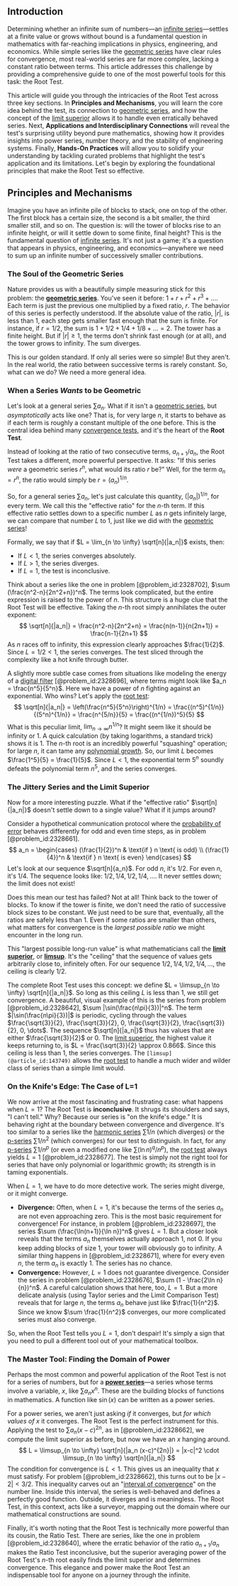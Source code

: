 ## Introduction
Determining whether an infinite sum of numbers—an [infinite series](@article_id:142872)—settles at a finite value or grows without bound is a fundamental question in mathematics with far-reaching implications in physics, engineering, and economics. While simple series like the [geometric series](@article_id:157996) have clear rules for convergence, most real-world series are far more complex, lacking a constant ratio between terms. This article addresses this challenge by providing a comprehensive guide to one of the most powerful tools for this task: the Root Test.

This article will guide you through the intricacies of the Root Test across three key sections. In **Principles and Mechanisms**, you will learn the core idea behind the test, its connection to [geometric series](@article_id:157996), and how the concept of the [limit superior](@article_id:136283) allows it to handle even erratically behaved series. Next, **Applications and Interdisciplinary Connections** will reveal the test's surprising utility beyond pure mathematics, showing how it provides insights into power series, number theory, and the stability of engineering systems. Finally, **Hands-On Practices** will allow you to solidify your understanding by tackling curated problems that highlight the test's application and its limitations. Let's begin by exploring the foundational principles that make the Root Test so effective.

## Principles and Mechanisms

Imagine you have an infinite pile of blocks to stack, one on top of the other. The first block has a certain size, the second is a bit smaller, the third smaller still, and so on. The question is: will the tower of blocks rise to an infinite height, or will it settle down to some finite, final height? This is the fundamental question of [infinite series](@article_id:142872). It's not just a game; it's a question that appears in physics, engineering, and economics—anywhere we need to sum up an infinite number of successively smaller contributions.

### The Soul of the Geometric Series

Nature provides us with a beautifully simple measuring stick for this problem: the **[geometric series](@article_id:157996)**. You've seen it before: $1 + r + r^2 + r^3 + \dots$. Each term is just the previous one multiplied by a fixed ratio, $r$. The behavior of this series is perfectly understood. If the absolute value of the ratio, $|r|$, is less than 1, each step gets smaller fast enough that the sum is finite. For instance, if $r=1/2$, the sum is $1 + 1/2 + 1/4 + 1/8 + \dots = 2$. The tower has a finite height. But if $|r| \ge 1$, the terms don't shrink fast enough (or at all), and the tower grows to infinity. The sum diverges.

This is our golden standard. If only all series were so simple! But they aren't. In the real world, the ratio between successive terms is rarely constant. So, what can we do? We need a more general idea.

### When a Series *Wants* to be Geometric

Let's look at a general series $\sum a_n$. What if it isn't a [geometric series](@article_id:157996), but *asymptotically* acts like one? That is, for very large $n$, it starts to behave as if each term is roughly a constant multiple of the one before. This is the central idea behind many [convergence tests](@article_id:137562), and it's the heart of the **Root Test**.

Instead of looking at the ratio of two consecutive terms, $a_{n+1}/a_n$, the Root Test takes a different, more powerful perspective. It asks: "If this series *were* a geometric series $r^n$, what would its ratio $r$ be?" Well, for the term $a_n = r^n$, the ratio would simply be $r = (a_n)^{1/n}$.

So, for a general series $\sum a_n$, let's just calculate this quantity, $(|a_n|)^{1/n}$, for every term. We call this the "effective ratio" for the $n$-th term. If this effective ratio settles down to a specific number $L$ as $n$ gets infinitely large, we can compare that number $L$ to 1, just like we did with the [geometric series](@article_id:157996)!

Formally, we say that if $L = \lim_{n \to \infty} \sqrt[n]{|a_n|}$ exists, then:
- If $L < 1$, the series converges absolutely.
- If $L > 1$, the series diverges.
- If $L = 1$, the test is inconclusive.

Think about a series like the one in problem [@problem_id:2328702], $\sum (\frac{n^2-n}{2n^2+n})^n$. The terms look complicated, but the entire expression is raised to the power of $n$. This structure is a huge clue that the Root Test will be effective. Taking the $n$-th root simply annihilates the outer exponent:
$$ \sqrt[n]{|a_n|} = \frac{n^2-n}{2n^2+n} = \frac{n(n-1)}{n(2n+1)} = \frac{n-1}{2n+1} $$
As $n$ races off to infinity, this expression clearly approaches $\frac{1}{2}$. Since $L = 1/2 < 1$, the series converges. The test sliced through the complexity like a hot knife through butter.

A slightly more subtle case comes from situations like modeling the energy of a [digital filter](@article_id:264512) [@problem_id:2328696], where terms might look like $a_n = \frac{n^5}{5^n}$. Here we have a power of $n$ fighting against an exponential. Who wins? Let's apply the [root test](@article_id:138241):
$$ \sqrt[n]{|a_n|} = \left(\frac{n^5}{5^n}\right)^{1/n} = \frac{(n^5)^{1/n}}{(5^n)^{1/n}} = \frac{n^{5/n}}{5} = \frac{(n^{1/n})^5}{5} $$
What is this peculiar limit, $\lim_{n \to \infty} n^{1/n}$? It might seem like it should be infinity or 1. A quick calculation (by taking logarithms, a standard trick) shows it is 1. The $n$-th root is an incredibly powerful "squashing" operation; for large $n$, it can tame any [polynomial growth](@article_id:176592). So, our limit $L$ becomes $\frac{1^5}{5} = \frac{1}{5}$. Since $L < 1$, the exponential term $5^n$ soundly defeats the polynomial term $n^5$, and the series converges.

### The Jittery Series and the Limit Superior

Now for a more interesting puzzle. What if the "effective ratio" $\sqrt[n]{|a_n|}$ doesn't settle down to a single value? What if it jumps around?

Consider a hypothetical communication protocol where the [probability of error](@article_id:267124) behaves differently for odd and even time steps, as in problem [@problem_id:2328661].
$$ a_n = \begin{cases} (\frac{1}{2})^n & \text{if } n \text{ is odd} \\ (\frac{1}{4})^n & \text{if } n \text{ is even} \end{cases} $$
Let's look at our sequence $\sqrt[n]{a_n}$. For odd $n$, it's $1/2$. For even $n$, it's $1/4$. The sequence looks like: $1/2, 1/4, 1/2, 1/4, \dots$. It never settles down; the limit does not exist!

Does this mean our test has failed? Not at all! Think back to the tower of blocks. To know if the tower is finite, we don't need the ratio of successive block sizes to be constant. We just need to be sure that, eventually, all the ratios are safely less than 1. Even if some ratios are smaller than others, what matters for convergence is the *largest possible ratio* we might encounter in the long run.

This "largest possible long-run value" is what mathematicians call the **[limit superior](@article_id:136283)**, or **[limsup](@article_id:143749)**. It's the "ceiling" that the sequence of values gets arbitrarily close to, infinitely often. For our sequence $1/2, 1/4, 1/2, 1/4, \dots$, the ceiling is clearly $1/2$.

The complete Root Test uses this concept: we define $L = \limsup_{n \to \infty} \sqrt[n]{|a_n|}$. So long as this ceiling $L$ is less than 1, we still get convergence. A beautiful, visual example of this is the series from problem [@problem_id:2328642], $\sum |\sin(\frac{n\pi}{3})|^n$. The term $|\sin(\frac{n\pi}{3})|$ is periodic, cycling through the values $\frac{\sqrt{3}}{2}, \frac{\sqrt{3}}{2}, 0, \frac{\sqrt{3}}{2}, \frac{\sqrt{3}}{2}, 0, \dots$. The sequence $\sqrt[n]{|a_n|}$ thus has values that are either $\frac{\sqrt{3}}{2}$ or $0$. The [limit superior](@article_id:136283), the highest value it keeps returning to, is $L = \frac{\sqrt{3}}{2} \approx 0.866$. Since this ceiling is less than 1, the series converges. The `[limsup](@article_id:143749)` allows the [root test](@article_id:138241) to handle a much wider and wilder class of series than a simple limit would.

### On the Knife's Edge: The Case of L=1

We now arrive at the most fascinating and frustrating case: what happens when $L=1$? The Root Test is **inconclusive**. It shrugs its shoulders and says, "I can't tell." Why? Because our series is "on the knife's edge." It is behaving right at the boundary between convergence and divergence. It's too similar to a series like the [harmonic series](@article_id:147293) $\sum 1/n$ (which diverges) or the [p-series](@article_id:139213) $\sum 1/n^2$ (which converges) for our test to distinguish. In fact, for any [p-series](@article_id:139213) $\sum 1/n^p$ (or even a modified one like $\sum (\ln n)^q / n^p$), the [root test](@article_id:138241) always yields $L=1$ [@problem_id:2328677]. The test is simply not the right tool for series that have only polynomial or logarithmic growth; its strength is in taming exponentials.

When $L=1$, we have to do more detective work. The series might diverge, or it might converge.
-   **Divergence:** Often, when $L=1$, it's because the terms of the series $a_n$ are not even approaching zero. This is the most basic requirement for convergence! For instance, in problem [@problem_id:2328697], the series $\sum (\frac{\ln(n+1)}{\ln n})^n$ gives $L=1$. But a closer look reveals that the terms $a_n$ themselves actually approach 1, not 0. If you keep adding blocks of size 1, your tower will obviously go to infinity. A similar thing happens in [@problem_id:2328671], where for every even $n$, the term $a_n$ is exactly 1. The series has no chance.
-   **Convergence:** However, $L=1$ does not guarantee divergence. Consider the series in problem [@problem_id:2328676], $\sum (1 - \frac{2\ln n}{n})^n$. A careful calculation shows that here, too, $L=1$. But a more delicate analysis (using Taylor series and the Limit Comparison Test) reveals that for large $n$, the terms $a_n$ behave just like $\frac{1}{n^2}$. Since we know $\sum \frac{1}{n^2}$ converges, our more complicated series must also converge.

So, when the Root Test tells you $L=1$, don't despair! It's simply a sign that you need to pull a different tool out of your mathematical toolbox.

### The Master Tool: Finding the Domain of Power

Perhaps the most common and powerful application of the Root Test is not for a series of numbers, but for a **[power series](@article_id:146342)**—a series whose terms involve a variable, $x$, like $\sum a_n x^n$. These are the building blocks of functions in mathematics. A function like $\sin(x)$ can be written as a power series.

For a power series, we aren't just asking *if* it converges, but *for which values of x* it converges. The Root Test is the perfect instrument for this. Applying the test to $\sum a_n (x-c)^{2n}$, as in [@problem_id:2328662], we compute the limit superior as before, but now we have an $x$ hanging around.
$$ L = \limsup_{n \to \infty} \sqrt[n]{|a_n (x-c)^{2n}|} = |x-c|^2 \cdot \limsup_{n \to \infty} \sqrt[n]{|a_n|} $$
The condition for convergence is $L < 1$. This gives us an inequality that $x$ must satisfy. For problem [@problem_id:2328662], this turns out to be $|x-2| < 3/2$. This inequality carves out an "[interval of convergence](@article_id:146184)" on the number line. Inside this interval, the series is well-behaved and defines a perfectly good function. Outside, it diverges and is meaningless. The Root Test, in this context, acts like a surveyor, mapping out the domain where our mathematical constructions are sound.

Finally, it's worth noting that the Root Test is technically more powerful than its cousin, the Ratio Test. There are series, like the one in problem [@problem_id:2328640], where the erratic behavior of the ratio $a_{n+1}/a_n$ makes the Ratio Test inconclusive, but the superior averaging power of the Root Test's $n$-th root easily finds the limit superior and determines convergence. This elegance and power make the Root Test an indispensable tool for anyone on a journey through the infinite.